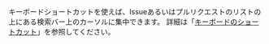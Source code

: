 キーボードショートカットを使えば、Issueあるいはプルリクエストのリストの上にある検索バー上のカーソルに集中できます。 詳細は「[キーボードのショートカット](/articles/keyboard-shortcuts/#issue-and-pull-request-lists)」を参照してください。
